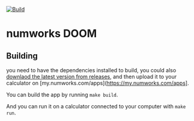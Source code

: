 [![Build](https://github.com/riley0122/numworks_template_cpp/actions/workflows/main.yml/badge.svg)](https://github.com/riley0122/numworks_template_cpp/actions/workflows/main.yml)
# numworks DOOM

## Building

you need to have the dependencies installed to build, you could also [downlaod the latest version from releases](https://github.com/riley0122/numworks_doom/releases/latest), and then upload it to your calculator on [my.numworks.com/apps](https://my.numworks.com/apps].

You can build the app by running
`
make build
`.

And you can run it on a calculator connected to your computer with
`
make run
`.
